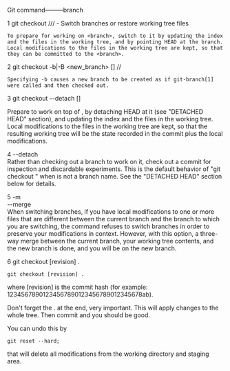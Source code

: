 


Git command———branch


1 git checkout <branch>    /// - Switch branches or restore working tree files      

```
To prepare for working on <branch>, switch to it by updating the index and the files in the working tree, and by pointing HEAD at the branch. Local modifications to the files in the working tree are kept, so that they can be committed to the <branch>.
```    

2 git checkout -b|-B <new_branch> [<start point>]  //      

```
Specifying -b causes a new branch to be created as if git-branch[1] were called and then checked out. 
```

3 git checkout --detach [<branch>]    

Prepare to work on top of <commit>, by detaching HEAD at it (see "DETACHED HEAD" section), and updating the index and the files in the working tree. Local modifications to the files in the working tree are kept, so that the resulting working tree will be the state recorded in the commit plus the local modifications.   


4 --detach   
Rather than checking out a branch to work on it, check out a commit for inspection and discardable experiments. This is the default behavior of "git checkout <commit>" when <commit> is not a branch name. See the "DETACHED HEAD" section below for details.


5 -m   
--merge   
When switching branches, if you have local modifications to one or more files that are different between the current branch and the branch to which you are switching, the command refuses to switch branches in order to preserve your modifications in context. However, with this option, a three-way merge between the current branch, your working tree contents, and the new branch is done, and you will be on the new branch.



6 git checkout [revision] .

```
git checkout [revision] .
```
where [revision] is the commit hash (for example: 12345678901234567890123456789012345678ab).

Don't forget the . at the end, very important. This will apply changes to the whole tree. Then commit and you should be good.

You can undo this by
```
git reset --hard; 
```
that will delete all modifications from the working directory and staging area.






